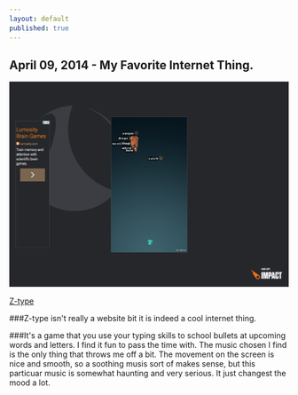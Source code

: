 ```yaml
---
layout: default
published: true
---
```


## April 09, 2014 - My Favorite Internet Thing.

![](/img/blog13.png)

[Z-type](phoboslab.org/z-type)

###Z-type isn't really a website bit it is indeed a cool internet thing. 

###It's a game that you use your typing skills to school bullets at upcoming words and letters. I find it fun to pass the time with. The music chosen I find is the only thing that throws me off a bit. The movement on the screen is nice and smooth, so a soothing musis sort of makes sense, but this particuar music is somewhat haunting and very serious. It just changest the mood a lot.